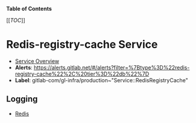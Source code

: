 <!-- MARKER: do not edit this section directly. Edit services/service-catalog.yml then run scripts/generate-docs -->

**Table of Contents**

[[_TOC_]]

# Redis-registry-cache Service

* [Service Overview](https://dashboards.gitlab.net/d/redis-registry-cache-main/redis-registry-cache-overview)
* **Alerts**: <https://alerts.gitlab.net/#/alerts?filter=%7Btype%3D%22redis-registry-cache%22%2C%20tier%3D%22db%22%7D>
* **Label**: gitlab-com/gl-infra/production~"Service::RedisRegistryCache"

## Logging

* [Redis](https://log.gprd.gitlab.net/goto/04b1f050-44d0-11ed-8d37-e9a2f393ea2a)

<!-- END_MARKER -->

<!-- ## Summary -->

<!-- ## Architecture -->

<!-- ## Performance -->

<!-- ## Scalability -->

<!-- ## Availability -->

<!-- ## Durability -->

<!-- ## Security/Compliance -->

<!-- ## Monitoring/Alerting -->

<!-- ## Links to further Documentation -->
